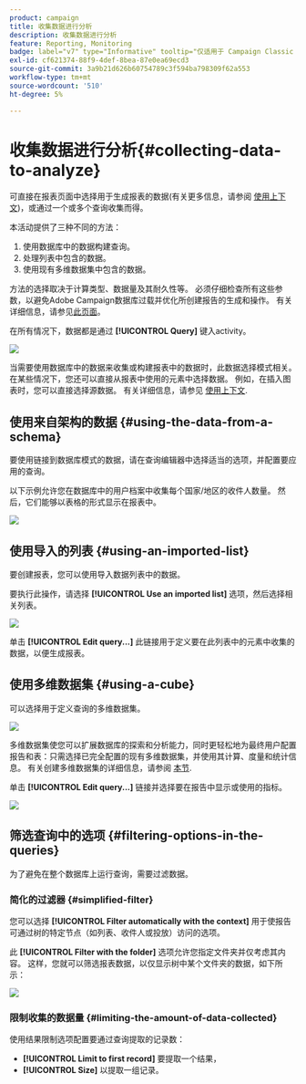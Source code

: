 ```yaml
---
product: campaign
title: 收集数据进行分析
description: 收集数据进行分析
feature: Reporting, Monitoring
badge: label="v7" type="Informative" tooltip="仅适用于 Campaign Classic v7"
exl-id: cf621374-88f9-4def-8bea-87e0ea69ecd3
source-git-commit: 3a9b21d626b60754789c3f594ba798309f62a553
workflow-type: tm+mt
source-wordcount: '510'
ht-degree: 5%

---
```


# 收集数据进行分析{#collecting-data-to-analyze}



可直接在报表页面中选择用于生成报表的数据(有关更多信息，请参阅 [使用上下文](../../reporting/using/using-the-context.md))，或通过一个或多个查询收集而得。

本活动提供了三种不同的方法：

1. 使用数据库中的数据构建查询。
1. 处理列表中包含的数据。
1. 使用现有多维数据集中包含的数据。

方法的选择取决于计算类型、数据量及其耐久性等。 必须仔细检查所有这些参数，以避免Adobe Campaign数据库过载并优化所创建报告的生成和操作。 有关详细信息，请参见[此页面](../../reporting/using/best-practices.md#optimizing-report-creation)。

在所有情况下，数据都是通过 **[!UICONTROL Query]** 键入activity。

![](assets/reporting_query_edit.png)

当需要使用数据库中的数据来收集或构建报表中的数据时，此数据选择模式相关。 在某些情况下，您还可以直接从报表中使用的元素中选择数据。 例如，在插入图表时，您可以直接选择源数据。 有关详细信息，请参见 [使用上下文](../../reporting/using/using-the-context.md).

## 使用来自架构的数据 {#using-the-data-from-a-schema}

要使用链接到数据库模式的数据，请在查询编辑器中选择适当的选项，并配置要应用的查询。

以下示例允许您在数据库中的用户档案中收集每个国家/地区的收件人数量。 然后，它们能够以表格的形式显示在报表中。

![](assets/reporting_query_from_schema.png)

## 使用导入的列表 {#using-an-imported-list}

要创建报表，您可以使用导入数据列表中的数据。

要执行此操作，请选择 **[!UICONTROL Use an imported list]** 选项，然后选择相关列表。

![](assets/reporting_query_from_list.png)

单击 **[!UICONTROL Edit query...]** 此链接用于定义要在此列表中的元素中收集的数据，以便生成报表。

## 使用多维数据集 {#using-a-cube}

可以选择用于定义查询的多维数据集。

![](assets/reporting_query_from_cube.png)

多维数据集使您可以扩展数据库的探索和分析能力，同时更轻松地为最终用户配置报告和表：只需选择已完全配置的现有多维数据集，并使用其计算、度量和统计信息。 有关创建多维数据集的详细信息，请参阅 [本节](../../reporting/using/ac-cubes.md).

单击 **[!UICONTROL Edit query...]** 链接并选择要在报告中显示或使用的指标。

![](assets/reporting_query_from_cube_edit_query.png)

## 筛选查询中的选项 {#filtering-options-in-the-queries}

为了避免在整个数据库上运行查询，需要过滤数据。

### 简化的过滤器 {#simplified-filter}

您可以选择 **[!UICONTROL Filter automatically with the context]** 用于使报告可通过树的特定节点（如列表、收件人或投放）访问的选项。

此 **[!UICONTROL Filter with the folder]** 选项允许您指定文件夹并仅考虑其内容。 这样，您就可以筛选报表数据，以仅显示树中某个文件夹的数据，如下所示：

![](assets/reporting_control_folder.png)

### 限制收集的数据量 {#limiting-the-amount-of-data-collected}

使用结果限制选项配置要通过查询提取的记录数：

* **[!UICONTROL Limit to first record]** 要提取一个结果，
* **[!UICONTROL Size]** 以提取一组记录。
